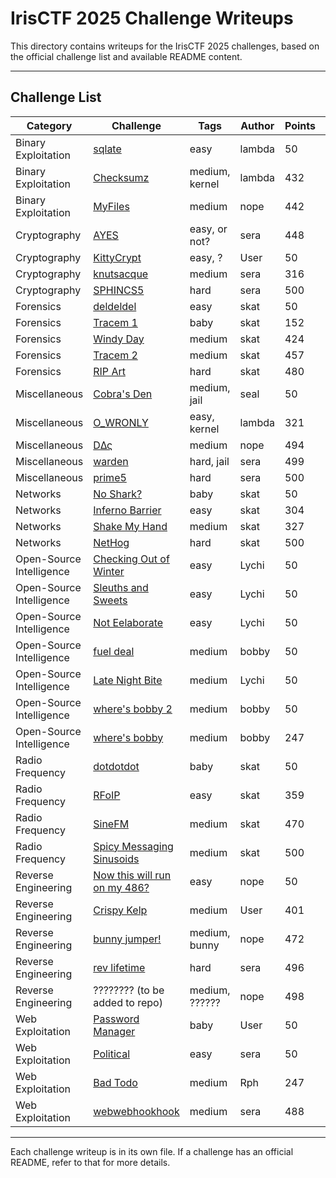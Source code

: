 # IrisCTF 2025 Challenge Writeups

This directory contains writeups for the IrisCTF 2025 challenges, based on the official challenge list and available README content.

---

## Challenge List

| Category | Challenge | Tags | Author | Points | Solves |
| ---- | ---- | ---- | ---- | ---- | ---- |
| Binary Exploitation      | [sqlate](sqlate.md)                       | easy           | lambda             |     50 |              166 |
| Binary Exploitation      | [Checksumz](checksumz.md)                    | medium, kernel | lambda             |    432 |               39 |
| Binary Exploitation      | [MyFiles](myfiles.md)                      | medium         | nope               |    442 |               36 |
| Cryptography             | [AYES](ayes.md)                         | easy, or not?  | sera               |    448 |               34 |
| Cryptography             | [KittyCrypt](kittycrypt.md)                   | easy, ?        | User               |     50 |              200 |
| Cryptography             | [knutsacque](knutsacque.md)                   | medium         | sera               |    316 |               64 |
| Cryptography             | [SPHINCS5](sphincs5.md)                     | hard           | sera               |    500 |                1 |
| Forensics                | [deldeldel](deldeldel.md)                    | easy           | skat               |     50 |              241 |
| Forensics                | [Tracem 1](tracem-1.md)                     | baby           | skat               |    152 |               88 |
| Forensics                | [Windy Day](windy-day.md)                    | medium         | skat               |    424 |               41 |
| Forensics                | [Tracem 2](tracem-2.md)                     | medium         | skat               |    457 |               31 |
| Forensics                | [RIP Art](rip-art.md)                      | hard           | skat               |    480 |               21 |
| Miscellaneous            | [Cobra's Den](cobras-den.md)                  | medium, jail   | seal               |     50 |              116 |
| Miscellaneous            | [O_WRONLY](o-wronly.md)                     | easy, kernel   | lambda             |    321 |               63 |
| Miscellaneous            | [DΔς](dac.md)                          | medium         | nope               |    494 |               12 |
| Miscellaneous            | [warden](warden.md)                       | hard, jail     | sera               |    499 |                4 |
| Miscellaneous            | [prime5](prime5.md)                       | hard | sera               |    500 |              0 |
| Networks                 | [No Shark?](noshark.md)                    | baby           | skat               |     50 |              194 |
| Networks                 | [Inferno Barrier](inferno-barries.md)              | easy           | skat               |    304 |               66 |
| Networks                 | [Shake My Hand](shake-my-hand.md)                | medium         | skat               |    327 |               62 |
| Networks                 | [NetHog](nethog.md)                       | hard           | skat               |    500 |                3 |
| Open-Source Intelligence | [Checking Out of Winter](osint-food-blog.md)       | easy           | Lychi              |     50 |              354 |
| Open-Source Intelligence | [Sleuths and Sweets](osint-food-blog.md)           | easy           | Lychi              |     50 |              232 |
| Open-Source Intelligence | [Not Eelaborate](osint-food-blog.md)               | easy           | Lychi              |     50 |              187 |
| Open-Source Intelligence | [fuel deal](fuel-deal.md)                    | medium         | bobby              |     50 |              157 |
| Open-Source Intelligence | [Late Night Bite](osint-food-blog.md)              | medium         | Lychi              |     50 |              116 |
| Open-Source Intelligence | [where's bobby 2](wheres-bobby-2.md)              | medium         | bobby              |     50 |              104 |
| Open-Source Intelligence | [where's bobby](wheres-bobby.md)                | medium         | bobby              |    247 |               75 |
| Radio Frequency          | [dotdotdot](dotdotdot.md)                    | baby           | skat               |     50 |              150 |
| Radio Frequency          | [RFoIP](rfoip.md)                        | easy           | skat               |    359 |               56 |
| Radio Frequency          | [SineFM](sinefm.md)                       | medium         | skat               |    470 |               26 |
| Radio Frequency          | [Spicy Messaging Sinusoids](spicy-message-sinusoids.md)    | medium         | skat               |    500 |                2 |
| Reverse Engineering      | [Now this will run on my 486?](nowthiswillrunonmy486.md) | easy           | nope               |     50 |              102 |
| Reverse Engineering      | [Crispy Kelp](crispy-kelp.md)                  | medium         | User               |    401 |               47 |
| Reverse Engineering      | [bunny jumper!](bunny-jumper.md)                | medium, bunny  | nope               |    472 |               25 |
| Reverse Engineering      | [rev lifetime](rev-lifetime.md)                 | hard           | sera               |    496 |                9 |
| Reverse Engineering      | ???????? (to be added to repo)                     | medium, ?????? | nope               |    498 |                7 |
| Web Exploitation         | [Password Manager](password-manager.md)             | baby           | User               |     50 |              357 |
| Web Exploitation         | [Political](political.md)                    | easy           | sera               |     50 |              152 |
| Web Exploitation         | [Bad Todo](bad-todo.md)                     | medium         | Rph                |    247 |               75 |
| Web Exploitation         | [webwebhookhook](webwebhookhook.md)               | medium         | sera               |    488 |               16 |

---

Each challenge writeup is in its own file. If a challenge has an official README, refer to that for more details.
